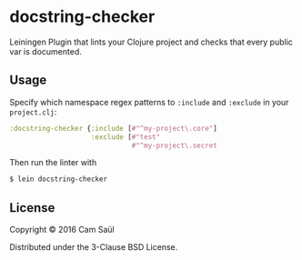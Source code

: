 # docstring-checker

Leiningen Plugin that lints your Clojure project and checks that every public var is documented.

## Usage

Specify which namespace regex patterns to `:include` and `:exclude` in your `project.clj`:

```clojure
:docstring-checker {:include [#"^my-project\.core"]
                    :exclude [#"test"
                              #"^my-project\.secret
```

Then run the linter with

```bash
$ lein docstring-checker
```

## License

Copyright © 2016 Cam Saül

Distributed under the 3-Clause BSD License.
